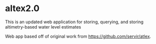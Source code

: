 # altex2.0
This is an updated web application for storing, querying, and storing altimetry-based water level estimates

Web app based off of original work from https://github.com/servir/atlex.
